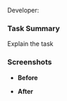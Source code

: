 Developer: <Name>

### Task Summary

Explain the task

### Screenshots

-   **Before**

-   **After**
